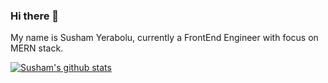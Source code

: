 ### Hi there 👋
My name is Susham Yerabolu, currently a FrontEnd Engineer with focus on MERN stack. 



<!--
**susham/susham** is a ✨ _special_ ✨ repository because its `README.md` (this file) appears on your GitHub profile.

Here are some ideas to get you started:

- 🔭 I’m currently working on ...
- 🌱 I’m currently learning ...
- 👯 I’m looking to collaborate on ...
- 🤔 I’m looking for help with ...
- 💬 Ask me about ...
- 📫 How to reach me: ...
- 😄 Pronouns: ...
- ⚡ Fun fact: ...
-->
[![Susham's github stats](https://github-readme-stats.vercel.app/api?username=susham)](https://github.com/susham/github-readme-stats)
